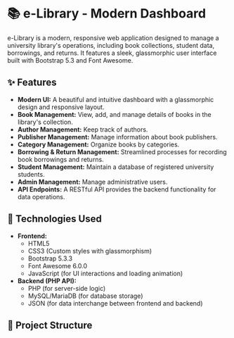 # 📚 e-Library - Modern Dashboard

e-Library is a modern, responsive web application designed to manage a university library's operations, including book collections, student data, borrowings, and returns. It features a sleek, glassmorphic user interface built with Bootstrap 5.3 and Font Awesome.

## ✨ Features

* **Modern UI:** A beautiful and intuitive dashboard with a glassmorphic design and responsive layout.
* **Book Management:** View, add, and manage details of books in the library's collection.
* **Author Management:** Keep track of authors.
* **Publisher Management:** Manage information about book publishers.
* **Category Management:** Organize books by categories.
* **Borrowing & Return Management:** Streamlined processes for recording book borrowings and returns.
* **Student Management:** Maintain a database of registered university students.
* **Admin Management:** Manage administrative users.
* **API Endpoints:** A RESTful API provides the backend functionality for data operations.

## 🚀 Technologies Used

* **Frontend:**
    * HTML5
    * CSS3 (Custom styles with glassmorphism)
    * Bootstrap 5.3.3
    * Font Awesome 6.0.0
    * JavaScript (for UI interactions and loading animation)
* **Backend (PHP API):**
    * PHP (for server-side logic)
    * MySQL/MariaDB (for database storage)
    * JSON (for data interchange between frontend and backend)

## 📁 Project Structure